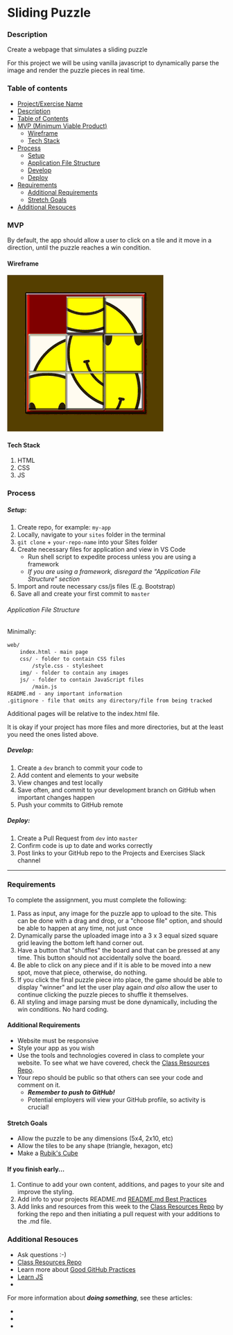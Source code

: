 # Sliding Puzzle

### Description

Create a webpage that simulates a sliding puzzle

For this project we will be using vanilla javascript to dynamically parse the image and render the puzzle pieces in real time.

### Table of contents

<!--ts-->

- [Project/Exercise Name](#Sliding-Puzzle)
- [Description](#Description)
- [Table of Contents](#table-of-contents)
- [MVP (Minimum Viable Product)](#MVP)
  - [Wireframe](#Wireframe)
  - [Tech Stack](#Tech-Stack)
- [Process](#process)
  - [Setup](#Setup)
  - [Application File Structure](#Application-File-Structure)
  - [Develop](#Develop)
  - [Deploy](#Deploy)
- [Requirements](#Requirements)
  - [Additional Requirements](#Additional-Requirements)
  - [Stretch Goals](#Stretch-Goals)
- [Additional Resouces](#Additional-Resouces)
  <!--te-->

### MVP

By default, the app should allow a user to click on a tile and it move in a direction, until the puzzle reaches a win condition.

#### Wireframe

![wireframe](../wireframes/sliding-puzzle.gif)

#### Tech Stack

1. HTML
2. CSS
3. JS

### Process

##### Setup:

1. Create repo, for example: `my-app`
2. Locally, navigate to your `sites` folder in the terminal
3. `git clone` + `your-repo-name` into your Sites folder
4. Create necessary files for application and view in VS Code
   - Run shell script to expedite process unless you are using a framework
   - _If you are using a framework, disregard the "Application File Structure" section_
5. Import and route necessary css/js files (E.g. Bootstrap)
6. Save all and create your first commit to `master`

###### Application File Structure

Minimally:

```
web/
    index.html - main page
    css/ - folder to contain CSS files
        /style.css - stylesheet
    img/ - folder to contain any images
    js/ - folder to contain JavaScript files
        /main.js
README.md - any important information
.gitignore - file that omits any directory/file from being tracked
```

Additional pages will be relative to the index.html file.

It is okay if your project has more files and more directories, but at the least you need the ones listed above.

##### Develop:

1. Create a `dev` branch to commit your code to
2. Add content and elements to your website
3. View changes and test locally
4. Save often, and commit to your development branch on GitHub when important changes happen
5. Push your commits to GitHub remote

##### Deploy:

1. Create a Pull Request from `dev` into `master`
2. Confirm code is up to date and works correctly
3. Post links to your GitHub repo to the Projects and Exercises Slack channel

---

### Requirements

To complete the assignment, you must complete the following:

1. Pass as input, any image for the puzzle app to upload to the site. This can be done with a drag and drop, or a "choose file" option, and should be able to happen at any time, not just once
2. Dynamically parse the uploaded image into a 3 x 3 equal sized square grid leaving the bottom left hand corner out.
3. Have a button that "shuffles" the board and that can be pressed at any time. This button should not accidentally solve the board.
4. Be able to click on any piece and if it is able to be moved into a new spot, move that piece, otherwise, do nothing.
5. If you click the final puzzle piece into place, the game should be able to display "winner" and let the user play again _and also_ allow the user to continue clicking the puzzle pieces to shuffle it themselves.
6. All styling and image parsing must be done dynamically, including the win conditions. No hard coding.

#### Additional Requirements

- Website must be responsive
- Style your app as you wish
- Use the tools and technologies covered in class to complete your website. To see what we have covered, check the [Class Resources Repo](https://github.com/bootcamp-students/Resources).
- Your repo should be public so that others can see your code and comment on it.
  - _**Remember to push to GitHub!**_
  - Potential employers will view your GitHub profile, so activity is crucial!

#### Stretch Goals

- Allow the puzzle to be any dimensions (5x4, 2x10, etc)
- Allow the tiles to be any shape (triangle, hexagon, etc)
- Make a [Rubik's Cube](https://www.google.com/logos/2014/rubiks/iframe/index.html)

#### If you finish early...

1. Continue to add your own content, additions, and pages to your site and improve the styling.
2. Add info to your projects README.md [README.md Best Practices](https://gist.github.com/PurpleBooth/109311bb0361f32d87a2)
3. Add links and resources from this week to the [Class Resources Repo](https://github.com/bootcamp-students/Resources) by forking the repo and then initiating a pull request with your additions to the .md file.

### Additional Resouces

- Ask questions :-)
- [Class Resources Repo](https://github.com/bootcamp-students/Resources)
- Learn more about [Good GitHub Practices](https://guides.github.com)
- [Learn JS](https://www.w3schools.com/js/)
- []()

For more information about **_doing something_**, see these articles:

- []()
- []()
- []()
